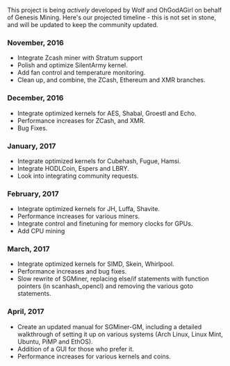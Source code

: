 This project is being *actively* developed by Wolf and OhGodAGirl on behalf of Genesis Mining. Here's our projected timeline - this is not set in stone, and will be updated to keep the community updated.

### November, 2016

+ Integrate Zcash miner with Stratum support
+ Polish and optimize SilentArmy kernel.
+ Add fan control and temperature monitoring.
+ Clean up, and combine, the ZCash, Ethereum and XMR branches.

### December, 2016

+ Integrate optimized kernels for AES, Shabal, Groestl and Echo.
+ Performance increases for ZCash, and XMR.
+ Bug Fixes.

### January, 2017

+ Integrate optimized kernels for Cubehash, Fugue, Hamsi.
+ Integrate HODLCoin, Espers and LBRY.
+ Look into integrating community requests.

### February, 2017

+ Integrate optimized kernels for JH, Luffa, Shavite.
+ Performance increases for various miners.
+ Integrate control and finetuning for memory clocks for GPUs.
+ Add CPU mining

### March, 2017

+ Integrate optimized kernels for SIMD, Skein, Whirlpool.
+ Performance increases and bug fixes.
+ Slow rewrite of SGMiner, replacing else/if statements with function pointers (in scanhash_opencl) and removing the various goto statements.

### April, 2017

+ Create an updated manual for SGMiner-GM, including a detailed walkthrough of setting it up on various systems (Arch Linux, Linux Mint, Ubuntu, PiMP and EthOS).
+ Addition of a GUI for those who prefer it.
+ Performance increases for various kernels and coins.
